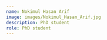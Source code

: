 ```yaml
---
name: Nokimul Hasan Arif
image: images/Nokimul_Hasan_Arif.jpg
description: PhD student
role: PhD student
---
```


